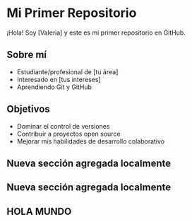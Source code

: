# Mi Primer Repositorio

¡Hola! Soy [Valeria] y este es mi primer repositorio en GitHub.

## Sobre mí
- Estudiante/profesional de [tu área]
- Interesado en [tus intereses]
- Aprendiendo Git y GitHub

## Objetivos
- Dominar el control de versiones
- Contribuir a proyectos open source
- Mejorar mis habilidades de desarrollo colaborativo
## Nueva sección agregada localmente
## Nueva sección agregada localmente
## HOLA MUNDO
